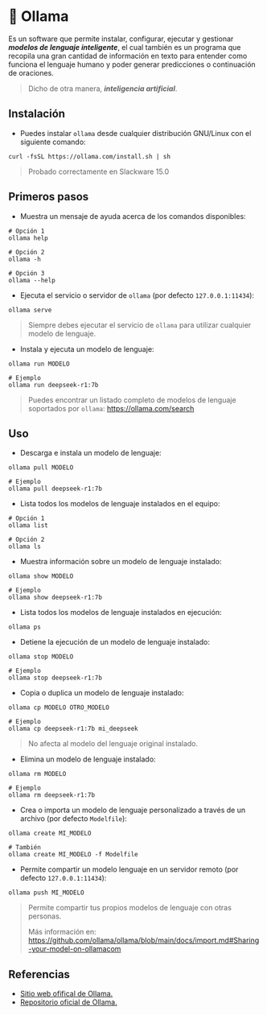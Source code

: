 # 🦙 Ollama

Es un software que permite instalar, configurar, ejecutar y gestionar ***modelos de lenguaje inteligente***, el cual también es un programa que recopila una gran cantidad de información en texto para entender como funciona el lenguaje humano y poder generar predicciones o continuación de oraciones.

> Dicho de otra manera, ***inteligencia artificial***.

## Instalación

* Puedes instalar `ollama` desde cualquier distribución GNU/Linux con el siguiente comando:

```
curl -fsSL https://ollama.com/install.sh | sh
```

> Probado correctamente en Slackware 15.0

## Primeros pasos

* Muestra un mensaje de ayuda acerca de los comandos disponibles:

```
# Opción 1
ollama help

# Opción 2
ollama -h

# Opción 3
ollama --help
```

* Ejecuta el servicio o servidor de `ollama` (por defecto `127.0.0.1:11434`):

```
ollama serve
```

> Siempre debes ejecutar el servicio de `ollama` para utilizar cualquier modelo de lenguaje.

* Instala y ejecuta un modelo de lenguaje:

```
ollama run MODELO

# Ejemplo
ollama run deepseek-r1:7b
```

> Puedes encontrar un listado completo de modelos de lenguaje soportados por `ollama`: <https://ollama.com/search>

## Uso

* Descarga e instala un modelo de lenguaje:

```
ollama pull MODELO

# Ejemplo
ollama pull deepseek-r1:7b
```

* Lista todos los modelos de lenguaje instalados en el equipo:

```
# Opción 1
ollama list

# Opción 2
ollama ls
```

* Muestra información sobre un modelo de lenguaje instalado:

```
ollama show MODELO

# Ejemplo
ollama show deepseek-r1:7b
```

* Lista todos los modelos de lenguaje instalados en ejecución:

```
ollama ps
```

* Detiene la ejecución de un modelo de lenguaje instalado:

```
ollama stop MODELO

# Ejemplo
ollama stop deepseek-r1:7b
```

* Copia o duplica un modelo de lenguaje instalado:

```
ollama cp MODELO OTRO_MODELO

# Ejemplo
ollama cp deepseek-r1:7b mi_deepseek
```

> No afecta al modelo del lenguaje original instalado.

* Elimina un modelo de lenguaje instalado:

```
ollama rm MODELO

# Ejemplo
ollama rm deepseek-r1:7b
```

* Crea o importa un modelo de lenguaje personalizado a través de un archivo (por defecto `Modelfile`):

```
ollama create MI_MODELO

# También
ollama create MI_MODELO -f Modelfile
```
* Permite compartir un modelo lenguaje en un servidor remoto (por defecto `127.0.0.1:11434`):

```
ollama push MI_MODELO
```

> Permite compartir tus propios modelos de lenguaje con otras personas.
>
> Más información en: <https://github.com/ollama/ollama/blob/main/docs/import.md#Sharing-your-model-on-ollamacom>

## Referencias

* [Sitio web ofifical de Ollama.](https://ollama.com/)
* [Repositorio oficial de Ollama.](https://github.com/ollama/ollama)
